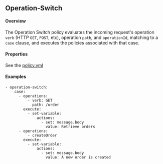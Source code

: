 ## Operation-Switch

#### Overview
The Operation Switch policy evaluates the incoming request's
operation `verb` (HTTP `GET`, `POST`, etc), operation `path`,
and `operationId`, matching to a `case` clause, and executes
the policies associated with that case.

#### Properties
See the [policy.yml](policy.yml)

#### Examples

```
- operation-switch:
    case:
      - operations:
          - verb: GET
            path: /order
        execute:
          - set-variable:
              actions:
                - set: message.body
                  value: Retrieve orders
      - operations:
          - createOrder
        execute:
          - set-variable:
              actions:
                - set: message.body
                  value: A new order is created
```
